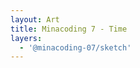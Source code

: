 ```yaml
---
layout: Art
title: Minacoding 7 - Time
layers: 
  - '@minacoding-07/sketch'
---
```

<br>
<!-- <div class="row">
  <div class="col-6">
    <Layer title="minacoding-7-time" :layers="['@minacoding-7-time/bg']" help="@minacoding-7-time" />
  </div>
  <div class="col-6">
    <Layer title="minacoding-7-time" :layers="['@minacoding-7-time/bg']" help="@minacoding-7-time" />
  </div>
</div> -->
